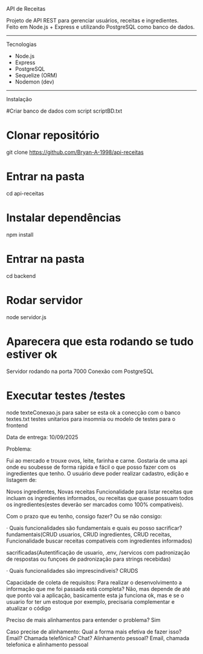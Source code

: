 API de Receitas

Projeto de API REST para gerenciar usuários, receitas e ingredientes.  
Feito em Node.js + Express e utilizando PostgreSQL como banco de dados.

-----

Tecnologias
- Node.js
- Express
- PostgreSQL
- Sequelize (ORM)
- Nodemon (dev)

-----

Instalação

#Criar banco de dados com script
scriptBD.txt

# Clonar repositório
git clone https://github.com/Bryan-A-1998/api-receitas

# Entrar na pasta
cd api-receitas

# Instalar dependências
npm install

# Entrar na pasta
cd backend

# Rodar servidor
node servidor.js

# Aparecera que esta rodando se tudo estiver ok
Servidor rodando na porta 7000
Conexão com PostgreSQL

# Executar testes /testes
node texteConexao.js para saber se esta ok a conecção com o banco
textes.txt testes unitarios para insomnia ou modelo de testes para o frontend

Data de entrega: 10/09/2025

Problema:

Fui ao mercado e trouxe ovos, leite, farinha e carne. Gostaria de uma api onde eu soubesse de forma rápida e fácil o que posso fazer com os ingredientes que tenho.
 O usuário deve poder realizar cadastro, edição e listagem de:

Novos ingredientes, Novas receitas Funcionalidade para listar receitas que incluam os ingredientes informados, ou receitas que quase possuam todos os ingredientes(estes deverão ser marcados como 100% compatíveis).


Com o prazo que eu tenho, consigo fazer? Ou se não consigo:

· Quais funcionalidades são fundamentais e quais eu posso sacrificar?
fundamentais(CRUD usuarios, CRUD ingredientes, CRUD receitas, Funcionalidade buscar receitas compativeis com ingredientes informados)

sacrificadas(Autentificação de usuario, .env, /servicos com padronização de respostas ou funçoes de padronização para strings recebidas)

· Quais funcionalidades são imprescindíveis?
CRUDS

Capacidade de coleta de requisitos: Para realizar o desenvolvimento a informação que me foi passada está completa?
Não, mas depende de até que ponto vai a aplicação, basicamente esta ja funciona ok, mas e se o usuario for ter um estoque por exemplo, precisaria complementar e atualizar o código 

Preciso de mais alinhamentos para entender o problema?
Sim

Caso precise de alinhamento: Qual a forma mais efetiva de fazer isso? Email? Chamada telefônica? Chat? Alinhamento pessoal?
Email, chamada telefonica e alinhamento pessoal
